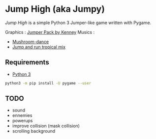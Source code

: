 # Jump High (aka Jumpy)

*Jump High* is a simple Python 3 Jumper-like game written with Pygame.

Graphics : [Jumper Pack by Kenney](https://kenney.nl/assets/jumper-pack)
Musics :
* [Mushroom-dance](https://opengameart.org/content/mushroom-dance)
* [Jump and run tropical mix](https://opengameart.org/content/jump-and-run-tropical-mix)

## Requirements
* [Python 3](https://www.python.org/downloads/)
```bash
python3 -m pip install -U pygame --user
```

## TODO
* sound
* ennemies
* powerups
* improve collision (mask collision)
* scrolling background
